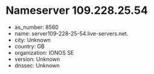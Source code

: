 # Nameserver 109.228.25.54

* as_number: 8560
* name: server109-228-25-54.live-servers.net.
* city: Unknown
* country: GB
* organization: IONOS SE
* version: Unknown
* dnssec: Unknown
